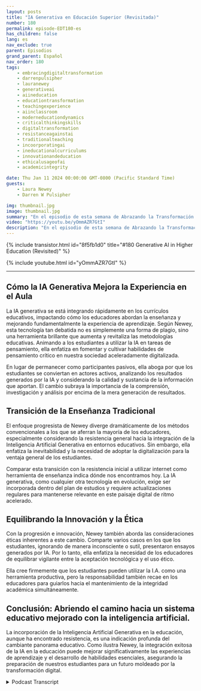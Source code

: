 ```yaml
---
layout: posts
title: "IA Generativa en Educación Superior (Revisitada)"
number: 180
permalink: episode-EDT180-es
has_children: false
lang: es
nav_exclude: true
parent: Episodios
grand_parent: Español
nav_order: 180
tags:
    - embracingdigitaltransformation
    - darrenpulsipher
    - lauranewey
    - generativeai
    - aiineducation
    - educationtransformation
    - teachingexperience
    - aiinclassroom
    - moderneducationdynamics
    - criticalthinkingskills
    - digitaltransformation
    - resistanceagainstai
    - traditionalteaching
    - incoorporatingai
    - ineducationalcurriculums
    - innovationandeducation
    - ethicalusageofai
    - academicintegrity

date: Thu Jan 11 2024 00:00:00 GMT-0800 (Pacific Standard Time)
guests:
    - Laura Newey
    - Darren W Pulsipher

img: thumbnail.jpg
image: thumbnail.jpg
summary: "En el episodio de esta semana de Abrazando la Transformación Digital, Darren Pulsipher entrevista a la oradora invitada Laura Newey sobre su fascinante trayecto a través del mundo emergente de la Inteligencia Artificial Generativa, particularmente en el sector de la educación. Cubriendo la transformación de su experiencia docente y enriqueciendo los resultados de aprendizaje de sus estudiantes a través de la IA, ella analizó extensivamente la adaptación a las dinámicas modernas de la educación."
video: "https://youtu.be/yOmmAZR7GtI"
description: "En el episodio de esta semana de Abrazando la Transformación Digital, Darren Pulsipher entrevista a la oradora invitada Laura Newey sobre su fascinante trayecto a través del mundo emergente de la Inteligencia Artificial Generativa, particularmente en el sector de la educación. Cubriendo la transformación de su experiencia docente y enriqueciendo los resultados de aprendizaje de sus estudiantes a través de la IA, ella analizó extensivamente la adaptación a las dinámicas modernas de la educación."
---
```


<div>
{% include transistor.html id="8f5fb1d0" title="#180 Generative AI in Higher Education (Revisited)" %}

{% include youtube.html id="yOmmAZR7GtI" %}
</div>

---

## Cómo la IA Generativa Mejora la Experiencia en el Aula

La IA generativa se está integrando rápidamente en los currículos educativos, impactando cómo los educadores abordan la enseñanza y mejorando fundamentalmente la experiencia de aprendizaje. Según Newey, esta tecnología tan debatida no es simplemente una forma de plagio, sino una herramienta brillante que aumenta y revitaliza las metodologías educativas. Animando a los estudiantes a utilizar la IA en tareas de pensamiento, ella enfatiza en fomentar y cultivar habilidades de pensamiento crítico en nuestra sociedad aceleradamente digitalizada.

En lugar de permanecer como participantes pasivos, ella aboga por que los estudiantes se conviertan en actores activos, analizando los resultados generados por la IA y considerando la calidad y sustancia de la información que aportan. El cambio subraya la importancia de la comprensión, investigación y análisis por encima de la mera generación de resultados.

## Transición de la Enseñanza Tradicional

El enfoque progresista de Newey diverge dramáticamente de los métodos convencionales a los que se aferran la mayoría de los educadores, especialmente considerando la resistencia general hacia la integración de la Inteligencia Artificial Generativa en entornos educativos. Sin embargo, ella enfatiza la inevitabilidad y la necesidad de adoptar la digitalización para la ventaja general de los estudiantes.

Comparar esta transición con la resistencia inicial a utilizar internet como herramienta de enseñanza indica dónde nos encontramos hoy. La IA generativa, como cualquier otra tecnología en evolución, exige ser incorporada dentro del plan de estudios y requiere actualizaciones regulares para mantenerse relevante en este paisaje digital de ritmo acelerado.

## Equilibrando la Innovación y la Ética

Con la progresión e innovación, Newey también aborda las consideraciones éticas inherentes a este cambio. Comparte varios casos en los que los estudiantes, ignorando de manera inconsciente o sutil, presentaron ensayos generados por IA. Por lo tanto, ella enfatiza la necesidad de los educadores de equilibrar vigilante entre la aceptación tecnológica y el uso ético.

Ella cree firmemente que los estudiantes pueden utilizar la I.A. como una herramienta productiva, pero la responsabilidad también recae en los educadores para guiarlos hacia el mantenimiento de la integridad académica simultáneamente.

## Conclusión: Abriendo el camino hacia un sistema educativo mejorado con la inteligencia artificial.

La incorporación de la Inteligencia Artificial Generativa en la educación, aunque ha encontrado resistencia, es una indicación profunda del cambiante panorama educativo. Como ilustra Newey, la integración exitosa de la IA en la educación puede mejorar significativamente las experiencias de aprendizaje y el desarrollo de habilidades esenciales, asegurando la preparación de nuestros estudiantes para un futuro moldeado por la transformación digital.



<details>
<summary> Podcast Transcript </summary>

<p></p>

</details>
